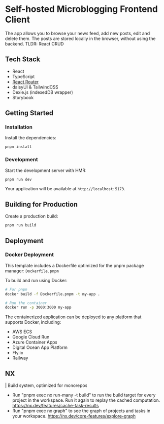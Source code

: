 # Self-hosted Microblogging Frontend Client

The app allows you to browse your news feed, add new posts, edit and delete them. The posts are stored locally in the browser, without using the backend. TLDR: React CRUD

## Tech Stack

- React
- TypeScript
- [React Router](https://reactrouter.com/)
- daisyUI & TailwindCSS
- Dexie.js (indexedDB wrapper)
- Storybook

## Getting Started

### Installation

Install the dependencies:

```sh
pnpm install
```

### Development

Start the development server with HMR:

```sh
pnpm run dev
```

Your application will be available at `http://localhost:5173`.

## Building for Production

Create a production build:

```sh
pnpm run build
```

## Deployment

### Docker Deployment

This template includes a Dockerfile optimized for the pnpm package manager: `Dockerfile.pnpm`

To build and run using Docker:

```sh
# For pnpm
docker build -f Dockerfile.pnpm -t my-app .

# Run the container
docker run -p 3000:3000 my-app
```

The containerized application can be deployed to any platform that supports Docker, including:

- AWS ECS
- Google Cloud Run
- Azure Container Apps
- Digital Ocean App Platform
- Fly.io
- Railway

## NX

| Build system, optimized for monorepos

- Run "pnpm exec nx run-many -t build" to run the build target for every project in the workspace. Run it again to replay the cached computation. https://nx.dev/features/cache-task-results
- Run "pnpm exec nx graph" to see the graph of projects and tasks in your workspace. https://nx.dev/core-features/explore-graph
